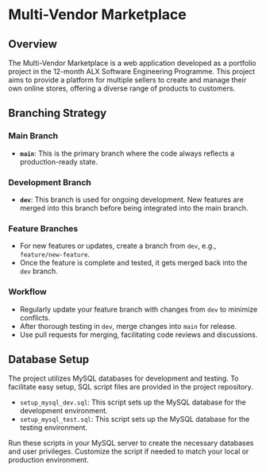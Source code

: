 # Multi-Vendor Marketplace

## Overview

The Multi-Vendor Marketplace is a web application developed as a portfolio project in the 12-month ALX Software Engineering Programme. This project aims to provide a platform for multiple sellers to create and manage their own online stores, offering a diverse range of products to customers.

## Branching Strategy

### Main Branch
- **`main`**: This is the primary branch where the code always reflects a production-ready state.

### Development Branch
- **`dev`**: This branch is used for ongoing development. New features are merged into this branch before being integrated into the main branch.

### Feature Branches
- For new features or updates, create a branch from `dev`, e.g., `feature/new-feature`.
- Once the feature is complete and tested, it gets merged back into the `dev` branch.

### Workflow
- Regularly update your feature branch with changes from `dev` to minimize conflicts.
- After thorough testing in `dev`, merge changes into `main` for release.
- Use pull requests for merging, facilitating code reviews and discussions.

## Database Setup

The project utilizes MySQL databases for development and testing. To facilitate easy setup, SQL script files are provided in the project repository.

- `setup_mysql_dev.sql`: This script sets up the MySQL database for the development environment.
- `setup_mysql_test.sql`: This script sets up the MySQL database for the testing environment.

Run these scripts in your MySQL server to create the necessary databases and user privileges. Customize the script if needed to match your local or production environment.

